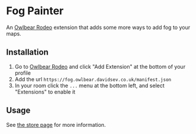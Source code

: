 # Fog Painter

An [Owlbear Rodeo](https://www.owlbear.rodeo/) extension that adds some more ways to add fog to your maps.

## Installation

1. Go to [Owlbear Rodeo](https://www.owlbear.rodeo/) and click "Add Extension" at the bottom of your profile
2. Add the url `https://fog.owlbear.davidsev.co.uk/manifest.json`
3. In your room click the `...` menu at the bottom left, and select "Extensions" to enable it

## Usage

See [the store page](https://extensions.owlbear.rodeo/fog-painter) for more information.

